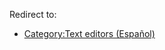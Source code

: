 Redirect to:

*   [Category:Text editors (Español)](/index.php/Category:Text_editors_(Espa%C3%B1ol) "Category:Text editors (Español)")